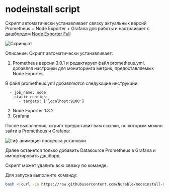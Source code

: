 # nodeinstall script

Скрипт автоматически устанавливает связку актуальных версий Prometheus + Node Exporter + Grafana для работы и настраивает с дашбордом [Node Exporter Full](https://grafana.com/grafana/dashboards/1860-node-exporter-full)


![Скриншот](https://i.imgur.com/JO6NyQG.png)

Описание:
Скрипт автоматически устанавливает:
1. Prometheus версии 3.0.1 и редактирует файл prometheus.yml, добавляя настройки для мониторинга метрик, предоставляемых Node Exporter.

В файл prometheus.yml добавляются следующие инструкции:
```
  - job_name: node
    static_configs:
      - targets: ['localhost:9100']
```


2. Node Exporter 1.8.2
3. Grafana

После выполнения, скрипт предоставит вам ссылки, по которым можно зайти в Prometheus и Grafana:

![Гиф анимация процесса установки](https://i.imgur.com/jGUN5WM.gif)

Далее останется только добавить Datasource Prometheus в Grafana и импортировать дашборд.

Скрипт может удалить всю связку по команде.



Для запуска выполните команду:
```bash
bash <(curl -Ls https://raw.githubusercontent.com/Nureble/nodeinstall-script/main/nodeinstall.sh)
```


